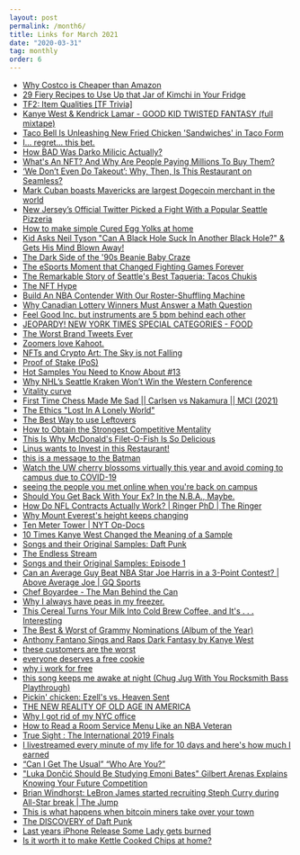 ```yaml
---
layout: post
permalink: /month6/
title: Links for March 2021
date: "2020-03-31"
tag: monthly
order: 6
---
```

<ul>
  <li><a href="https://www.youtube.com/watch?v=S7BycrGnaJA">Why Costco is Cheaper than Amazon</a></li>

  <li><a href="https://www.bonappetit.com/recipes/slideshow/kimchi-recipes">29 Fiery Recipes to Use Up that Jar of Kimchi in Your Fridge</a></li>

  <li><a href="https://www.youtube.com/watch?v=eQeCw1EZau4">TF2: Item Qualities [TF Trivia]</a></li>

  <li><a href="https://www.youtube.com/watch?v=2_oks8eX5zg">Kanye West & Kendrick Lamar - GOOD KID TWISTED FANTASY (full mixtape)</a></li>

  <li><a href="https://www.thrillist.com/news/nation/taco-bell-fried-chicken-sandwich-tacos-new-menu-item">Taco Bell Is Unleashing New Fried Chicken 'Sandwiches' in Taco Form</a></li>

  <li><a href="https://www.youtube.com/watch?v=dEoYWHaTLO8">I... regret... this bet.</a></li>

  <li><a href="https://www.youtube.com/watch?v=KvMRT0kmwrc">How BAD Was Darko Milicic Actually?</a></li>

  <li><a href="https://www.npr.org/2021/03/05/974089381/whats-an-nft-and-why-are-people-paying-millions-to-buy-them">What's An NFT? And Why Are People Paying Millions To Buy Them?</a></li>

  <li><a href="https://www.eater.com/2020/1/29/21113416/grubhub-seamless-kin-khao-online-delivery-mistake-doordash">‘We Don’t Even Do Takeout’: Why, Then, Is This Restaurant on Seamless?</a></li>

  <li><a href="https://sports.yahoo.com/mark-cuban-mavericks-largest-dogecoin-merchant-cryptocurrency-021811555.html">Mark Cuban boasts Mavericks are largest Dogecoin merchant in the world</a></li>

  <li><a href="https://seattle.eater.com/2021/3/8/22320075/new-jersey-twitter-trolls-seattle-pizzeria-breezy-town-windy-city">New Jersey’s Official Twitter Picked a Fight With a Popular Seattle Pizzeria</a></li>

  <li><a href="https://www.youtube.com/watch?v=KgQIZYFu39k">How to make simple Cured Egg Yolks at home</a></li>

  <li><a href="https://www.youtube.com/watch?v=iLKTZr00xBg">Kid Asks Neil Tyson "Can A Black Hole Suck In Another Black Hole?" & Gets His Mind Blown Away!</a></li>

  <li><a href="https://www.history.com/news/beanie-babies-value-criminal-activity">The Dark Side of the '90s Beanie Baby Craze</a></li>

  <li><a href="https://www.youtube.com/watch?v=4cNCa8PylLA">The eSports Moment that Changed Fighting Games Forever</a></li>

  <li><a href="https://www.thrillist.com/eat/seattle/tacos-chukis-best-taqueria-seattle-washington">The Remarkable Story of Seattle's Best Taqueria: Tacos Chukis</a></li>

  <li><a href="https://www.youtube.com/watch?v=ruAVRY4uBng">The NFT Hype</a></li>

  <li><a href="https://projects.fivethirtyeight.com/nba-trades-2021/">Build An NBA Contender With Our Roster-Shuffling Machine</a></li>

  <li><a href="https://www.youtube.com/watch?v=jOmnx-V1zBo">Why Canadian Lottery Winners Must Answer a Math Question</a></li>

  <li><a href="https://www.youtube.com/watch?v=-PN8Z_Npfg0">Feel Good Inc. but instruments are 5 bpm behind each other</a></li>

  <li><a href="https://www.youtube.com/watch?v=W-6lCIv-vVA">JEOPARDY! NEW YORK TIMES SPECIAL CATEGORIES - FOOD</a></li>

  <li><a href="https://www.youtube.com/watch?v=zyMnmY8As5g">The Worst Brand Tweets Ever</a></li>

  <li><a href="https://www.youtube.com/watch?v=XKcw74XkATE">Zoomers love Kahoot.</a></li>

  <li><a href="http://sterlingcrispin.blogspot.com/2021/02/crypto-art-sky-is-not-falling.html">NFTs and Crypto Art: The Sky is not Falling</a></li>

  <li><a href="https://www.investopedia.com/terms/p/proof-stake-pos.asp">Proof of Stake (PoS)</a></li>

  <li><a href="https://www.youtube.com/watch?v=WRrVbIfyjy8">Hot Samples You Need to Know About #13</a></li>

  <li><a href="https://www.gamblingsites.org/blog/why-nhls-seattle-kraken-wont-win-the-western-conference/">Why NHL’s Seattle Kraken Won’t Win the Western Conference</a></li>

  <li><a href="https://en.wikipedia.org/wiki/Vitality_curve">Vitality curve</a></li>

  <li><a href="https://www.youtube.com/watch?v=HbO7PYDY0rU">First Time Chess Made Me Sad || Carlsen vs Nakamura || MCI (2021)</a></li>

  <li><a href="https://www.youtube.com/watch?v=kasgAAoTTUc">The Ethics "Lost In A Lonely World"</a></li>

  <li><a href="https://www.youtube.com/watch?v=KkR7ltOsvs8">The Best Way to use Leftovers</a></li>

  <li><a href="https://www.youtube.com/watch?v=QyXRZ97pkKM">How to Obtain the Strongest Competitive Mentality</a></li>

  <li><a href="https://www.youtube.com/watch?v=GjDUP-JcnT0">This Is Why McDonald's Filet-O-Fish Is So Delicious</a></li>

  <li><a href="https://www.youtube.com/watch?v=pDlIqNw49po">Linus wants to Invest in this Restaurant!</a></li>

  <li><a href="https://twitter.com/thinkclo/status/1359204232654561280">this is a message to the Batman</a></li>

  <li><a href="https://www.washington.edu/news/2021/03/08/watch-the-uw-cherry-blossoms-virtually-this-year-and-avoid-coming-to-campus-due-to-covid-19/">Watch the UW cherry blossoms virtually this year and avoid coming to campus due to COVID-19</a></li>

  <li><a href="https://www.reddit.com/r/uwaterloo/comments/m3pops/seeing_the_people_you_met_online_when_youre_back/">seeing the people you met online when you're back on campus</a></li>

  <li><a href="https://www.nytimes.com/2021/03/17/sports/basketball/russell-westbrook-washington-wizards.html">Should You Get Back With Your Ex? In the N.B.A., Maybe.</a></li>

  <li><a href="https://www.youtube.com/watch?v=pytV-MXt9ew">How Do NFL Contracts Actually Work? | Ringer PhD | The Ringer</a></li>

  <li><a href="https://www.youtube.com/watch?v=ajpcHWBuV18">Why Mount Everest's height keeps changing</a></li>

  <li><a href="https://www.youtube.com/watch?v=5QMlIjSnt_E">Ten Meter Tower | NYT Op-Docs</a></li>

  <li><a href="https://www.youtube.com/watch?v=AUwBUoQ1Rd8">10 Times Kanye West Changed the Meaning of a Sample</a></li>

  <li><a href="https://www.youtube.com/watch?v=7MhmnKUOxB4">Songs and their Original Samples: Daft Punk</a></li>

  <li><a href="https://www.nytimes.com/2021/03/18/style/ludwig-ahgren-twitch-livestream.html">The Endless Stream</a></li>

  <li><a href="https://www.youtube.com/watch?v=7browgKevR0">Songs and their Original Samples: Episode 1</a></li>

  <li><a href="https://www.youtube.com/watch?v=tjPVHczwe6c">Can an Average Guy Beat NBA Star Joe Harris in a 3-Point Contest? | Above Average Joe | GQ Sports</a></li>

  <li><a href="https://www.youtube.com/watch?v=n4BSyc7ZLiE">Chef Boyardee - The Man Behind the Can</a></li>

  <li><a href="https://www.youtube.com/watch?v=xGH2eWASZPI">Why I always have peas in my freezer.</a></li>

  <li><a href="https://www.popsugar.com/food/offlimits-cereal-review-48112560">This Cereal Turns Your Milk Into Cold Brew Coffee, and It's . . . Interesting</a></li>

  <li><a href="https://www.youtube.com/watch?v=30KWximi-Ss">The Best & Worst of Grammy Nominations (Album of the Year)</a></li>

  <li><a href="https://www.youtube.com/watch?v=755c5EqcUQE">Anthony Fantano Sings and Raps Dark Fantasy by Kanye West</a></li>

  <li><a href="https://www.youtube.com/watch?v=_plbgnD1yHs">these customers are the worst</a></li>

  <li><a href="https://www.youtube.com/watch?v=Y__m7GwDkmc">everyone deserves a free cookie</a></li>

  <li><a href="https://www.youtube.com/watch?v=FFttDOWQoMo">why i work for free</a></li>

  <li><a href="https://www.youtube.com/watch?v=65AJpu4FxYU">this song keeps me awake at night (Chug Jug With You Rocksmith Bass Playthrough)</a></li>

  <li><a href="http://seattlerefined.com/eat-drink/pickin-chicken-ezells-vs-heaven-sent">Pickin' chicken: Ezell's vs. Heaven Sent</a></li>

  <li><a href="https://www.washingtonpost.com/graphics/2017/national/seniors-financial-insecurity/">THE NEW REALITY OF OLD AGE IN AMERICA</a></li>

  <li><a href="https://www.youtube.com/watch?v=_Mvb7H-4SM4">Why I got rid of my NYC office</a></li>

  <li><a href="https://www.theringer.com/nba/2021/3/2/22302804/how-to-read-a-room-service-menu-like-an-nba-veteran">How to Read a Room Service Menu Like an NBA Veteran</a></li>

  <li><a href="https://www.youtube.com/watch?v=ceQ2XFS1tUo">True Sight : The International 2019 Finals<a></li>

  <li><a href="https://www.youtube.com/watch?v=ixO-_v2fB4Y">I livestreamed every minute of my life for 10 days and here's how much I earned</a></li>

  <li><a href="https://www.youtube.com/watch?v=BPrEdZj9yXg">“Can I Get The Usual” “Who Are You?”</a></li>

  <li><a href="https://www.youtube.com/watch?v=qEGpFEZmM2M">"Luka Dončić Should Be Studying Emoni Bates" Gilbert Arenas Explains Knowing Your Future Competition</a></li>

  <li><a href="https://www.youtube.com/watch?v=Nm0rviRI4fc">Brian Windhorst: LeBron James started recruiting Steph Curry during All-Star break | The Jump</a></li>

  <li><a href="https://www.politico.eu/article/this-is-what-happens-when-bitcoin-miners-take-over-your-town/?utm_source=tldrnewsletter">This is what happens when bitcoin miners take over your town</a></li>

  <li><a href="https://www.youtube.com/watch?v=mnpl_0WtkFo">The DISCOVERY of Daft Punk</a></li>

  <li><a href="https://www.youtube.com/watch?v=NnbL-Hm-xws">Last years iPhone Release Some Lady gets burned</a></li>

  <li><a href="https://www.youtube.com/watch?v=tWy-rgF2RI8">Is it worth it to make Kettle Cooked Chips at home?</a></li>

</ul>